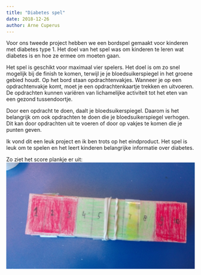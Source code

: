 ```yaml
---
title: "Diabetes spel"
date: 2018-12-26
author: Arne Cuperus
---
```


Voor ons tweede project hebben we een bordspel gemaakt voor kinderen met diabetes type 1. Het doel van het spel was om kinderen te leren wat diabetes is en hoe ze ermee om moeten gaan.

Het spel is geschikt voor maximaal vier spelers. Het doel is om zo snel mogelijk bij de finish te komen, terwijl je je bloedsuikerspiegel in het groene gebied houdt. Op het bord staan opdrachtenvakjes. Wanneer je op een opdrachtenvakje komt, moet je een opdrachtenkaartje trekken en uitvoeren. De opdrachten kunnen variëren van lichamelijke activiteit tot het eten van een gezond tussendoortje.

Door een opdracht te doen, daalt je bloedsuikerspiegel. Daarom is het belangrijk om ook opdrachten te doen die je bloedsuikerspiegel verhogen. Dit kan door opdrachten uit te voeren of door op vakjes te komen die je punten geven.

Ik vond dit een leuk project en ik ben trots op het eindproduct. Het spel is leuk om te spelen en het leert kinderen belangrijke informatie over diabetes.

Zo ziet het score plankje er uit:
![Score plankje](score_plankje.jpg#center)